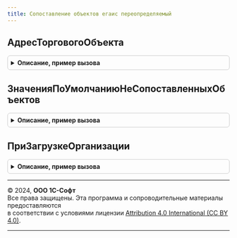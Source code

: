 ```yaml
---
title: Сопоставление объектов егаис переопределяемый
---
```



## АдресТорговогоОбъекта
<details style="margin: 1em 0; padding: 0.5em; border: 1px solid #ccc; border-radius: 6px;">

<summary style="font-weight: bold; cursor: pointer;">Описание, пример вызова</summary>

```bsl

// Возвращает фактический адрес торгового объекта для чека ЕГАИС.
//
// Параметры:
//  Адрес          - Строка                              - адрес торгового объекта.
//  ТорговыйОбъект - ОпределяемыйТип.ТорговыйОбъектЕГАИС - ссылка на торговый объект для определения адреса.
Процедура АдресТорговогоОбъекта(Адрес, ТорговыйОбъект) Экспорт
```

Пример вызова
```bsl
СопоставлениеОбъектовЕГАИСПереопределяемый.АдресТорговогоОбъекта(Адрес, ТорговыйОбъект) 
```
</details>

## ЗначенияПоУмолчаниюНеСопоставленныхОбъектов
<details style="margin: 1em 0; padding: 0.5em; border: 1px solid #ccc; border-radius: 6px;">

<summary style="font-weight: bold; cursor: pointer;">Описание, пример вызова</summary>

```bsl

// В функции нужно определить значения по умолчанию, которые будут подставляться в
// реквизиты не сопоставленных элементов справочника.
//
// Параметры:
//  СобственнаяОрганизация - ОпределяемыйТип.ОрганизацияКонтрагентГосИС - значение по умолчанию для собственной организации,
//  СобственныйТорговыйОбъект - ОпределяемыйТип.ТорговыйОбъектЕГАИС - значение по умолчанию для собственного торгового объекта,
//  СторонняяОрганизация - ОпределяемыйТип.ОрганизацияКонтрагентГосИС - значение по умолчанию для сторонней организации,
//  СтороннийТорговыйОбъект - ОпределяемыйТип.ТорговыйОбъектЕГАИС - значение по умолчанию для стороннего торгового объекта.
Процедура ЗначенияПоУмолчаниюНеСопоставленныхОбъектов( Экспорт
```

Пример вызова
```bsl
СопоставлениеОбъектовЕГАИСПереопределяемый.ЗначенияПоУмолчаниюНеСопоставленныхОбъектов();
```
</details>

## ПриЗагрузкеОрганизации
<details style="margin: 1em 0; padding: 0.5em; border: 1px solid #ccc; border-radius: 6px;">

<summary style="font-weight: bold; cursor: pointer;">Описание, пример вызова</summary>

```bsl

// Процедура вызывается перед записью организации в базу.
//
// Параметры:
//  Организация - СправочникОбъект.КлассификаторОрганизацийЕГАИС - загружаемая организация.
Процедура ПриЗагрузкеОрганизации(Организация) Экспорт
```

Пример вызова
```bsl
СопоставлениеОбъектовЕГАИСПереопределяемый.ПриЗагрузкеОрганизации(Организация) 
```
</details>

---

© 2024, **ООО 1С-Софт**  
Все права защищены. Эта программа и сопроводительные материалы предоставляются  
в соответствии с условиями лицензии [Attribution 4.0 International (CC BY 4.0)](https://creativecommons.org/licenses/by/4.0/legalcode).

---
